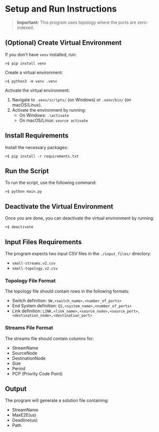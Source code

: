 # Setup and Run Instructions

> **Important:** This program uses topology where the ports are zero-indexed.

## (Optional) Create Virtual Environment
If you don't have `venv` installed, run:
```plaintext
>$ pip install venv
```

Create a virtual environment:
```plaintext
>$ python3 -m venv .venv
```

Activate the virtual environment:
1. Navigate to `.venv/scripts/` (on Windows) or `.venv/bin/` (on macOS/Linux).
2. Activate the environment by running:
   - On Windows: `.\activate`
   - On macOS/Linux: `source activate`

## Install Requirements
Install the necessary packages:
```plaintext
>$ pip install -r requirements.txt
```

## Run the Script
To run the script, use the following command:
```plaintext
>$ python main.py
```

## Deactivate the Virtual Environment
Once you are done, you can deactivate the virtual environment by running:
```plaintext
>$ deactivate
```

## Input Files Requirements

The program expects two input CSV files in the `./input_files/` directory:
- `small-streams.v2.csv`
- `small-topology.v2.csv`

### Topology File Format
The topology file should contain rows in the following formats:
- Switch definition: `SW,<switch_name>,<number_of_ports>`
- End System definition: `ES,<system_name>,<number_of_ports>`
- Link definition: `LINK,<link_name>,<source_node>,<source_port>,<destination_node>,<destination_port>`

### Streams File Format
The streams file should contain columns for:
- StreamName
- SourceNode
- DestinationNode
- Size
- Period
- PCP (Priority Code Point)

## Output
The program will generate a solution file containing:
- StreamName
- MaxE2E(us)
- Deadline(us)
- Path